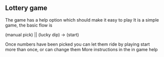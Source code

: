 
## Lottery game ##
The game has a help option which should make it easy to play
It is a simple game, the basic flow is

(manual pick) || (lucky dip)
->
(start)

Once numbers have been picked you can let them ride by playing start more than once, or can change them
More instructions in the in game help